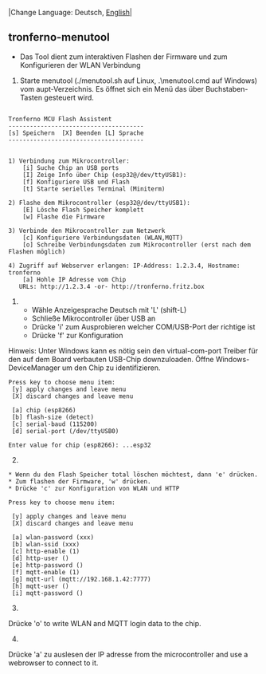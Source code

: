|Change Language: Deutsch, [English](menutool.md)|

## tronferno-menutool

  * Das Tool dient zum interaktiven Flashen der Firmware und zum Konfigurieren der WLAN Verbindung
  
  1. Starte menutool (./menutool.sh auf Linux, .\menutool.cmd auf Windows) vom aupt-Verzeichnis.
     Es öffnet sich ein Menü das über Buchstaben-Tasten gesteuert wird.

```

Tronferno MCU Flash Assistent
--------------------------------------
[s] Speichern  [X] Beenden [L] Sprache
--------------------------------------


1) Verbindung zum Mikrocontroller:
    [i] Suche Chip an USB ports
    [I] Zeige Info über Chip (esp32@/dev/ttyUSB1):
    [f] Konfiguriere USB und Flash
    [t] Starte serielles Terminal (Miniterm)

2) Flashe dem Mikrocontroller (esp32@/dev/ttyUSB1):
    [E] Lösche Flash Speicher komplett
    [w] Flashe die Firmware

3) Verbinde den Mikrocontroller zum Netzwerk
    [c] Konfiguriere Verbindungsdaten (WLAN,MQTT)
    [o] Schreibe Verbindungsdaten zum Mikrocontroller (erst nach dem Flashen möglich)

4) Zugriff auf Webserver erlangen: IP-Address: 1.2.3.4, Hostname: tronferno
    [a] Hohle IP Adresse vom Chip
   URLs: http://1.2.3.4 -or- http://tronferno.fritz.box

```
  1)
     * Wähle Anzeigesprache Deutsch mit 'L' (shift-L)
     * Schließe Mikrocontroller über USB an
     * Drücke 'i' zum Ausprobieren welcher COM/USB-Port der richtige ist
     * Drücke 'f' zur Konfiguration
  
 Hinweis: Unter Windows kann es nötig sein den virtual-com-port Treiber für den auf dem Board verbauten
          USB-Chip downzuloaden. Öffne Windows-DeviceManager um den Chip zu identifizieren. 
```
Press key to choose menu item:
 [y] apply changes and leave menu
 [X] discard changes and leave menu

 [a] chip (esp8266)
 [b] flash-size (detect)
 [c] serial-baud (115200)
 [d] serial-port (/dev/ttyUSB0)

Enter value for chip (esp8266): ...esp32

```
  2)
    * Wenn du den Flash Speicher total löschen möchtest, dann 'e' drücken.
    * Zum flashen der Firmware, 'w' drücken.
    * Drücke 'c' zur Konfiguration von WLAN und HTTP
```
Press key to choose menu item:

 [y] apply changes and leave menu
 [X] discard changes and leave menu

 [a] wlan-password (xxx)
 [b] wlan-ssid (xxx)
 [c] http-enable (1)
 [d] http-user ()
 [e] http-password ()
 [f] mqtt-enable (1)
 [g] mqtt-url (mqtt://192.168.1.42:7777)
 [h] mqtt-user ()
 [i] mqtt-password ()

```
  3)
   Drücke 'o' to write WLAN and MQTT login data to the chip. 
  
  4)
   Drücke 'a' zu auslesen der IP adresse from the microcontroller and use a webrowser to connect to it.
   